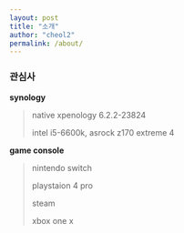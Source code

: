 ```yaml
---
layout: post
title: "소개"
author: "cheol2"
permalink: /about/
---
```


### 관심사
**synology**

> native xpenology 6.2.2-23824
>
> intel i5-6600k, asrock z170 extreme 4

**game console**

> nintendo switch
>
> playstaion 4 pro
>
> steam
>
> xbox one x